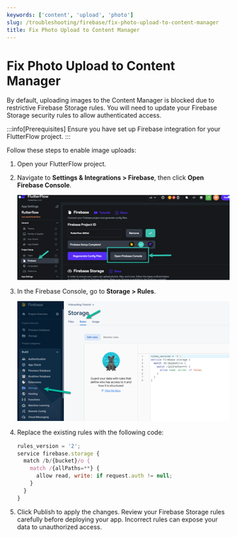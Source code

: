 ```yaml
---
keywords: ['content', 'upload', 'photo']
slug: /troubleshooting/firebase/fix-photo-upload-to-content-manager
title: Fix Photo Upload to Content Manager
---
```


# Fix Photo Upload to Content Manager

By default, uploading images to the Content Manager is blocked due to restrictive Firebase Storage rules. You will need to update your Firebase Storage security rules to allow authenticated access.

:::info[Prerequisites]
Ensure you have set up Firebase integration for your FlutterFlow project.
:::

Follow these steps to enable image uploads:

1. Open your FlutterFlow project.
2. Navigate to **Settings & Integrations > Firebase**, then click **Open Firebase Console**.

   ![](../assets/20250430121356207178.png)

3. In the Firebase Console, go to **Storage > Rules**.

   ![](../assets/20250430121356535681.png)

4. Replace the existing rules with the following code:

   ```js
   rules_version = '2';
   service firebase.storage {
     match /b/{bucket}/o {
       match /{allPaths=**} {
         allow read, write: if request.auth != null;
       }
     }
   }

   ```

5. Click Publish to apply the changes.
Review your Firebase Storage rules carefully before deploying your app. Incorrect rules can expose your data to unauthorized access.